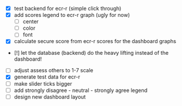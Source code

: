 - [x] test backend for ecr-r (simple click through)
- [x] add scores legend to ecr-r graph (ugly for now)
    - [ ] center
    - [ ] color
    - [ ] font
- [x] calculate secure score from ecr-r scores for the dashboard graphs
- [!] let the database (backend) do the heavy lifting instead of the dashboard!
- [ ] adjust assess others to 1-7 scale
- [x] generate test data for ecr-r
- [ ] make slider ticks bigger
- [ ] add strongly disagree - neutral - strongly agree legend
- [ ] design new dashboard layout
